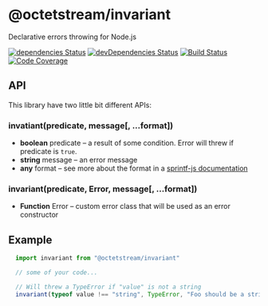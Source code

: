 # @octetstream/invariant

Declarative errors throwing for Node.js

[![dependencies Status](https://david-dm.org/octet-stream/invariant/status.svg)](https://david-dm.org/octet-stream/invariant)
[![devDependencies Status](https://david-dm.org/octet-stream/invariant/dev-status.svg)](https://david-dm.org/octet-stream/invariant?type=dev)
[![Build Status](https://travis-ci.org/octet-stream/invariant.svg?branch=master)](https://travis-ci.org/octet-stream/invariant)
[![Code Coverage](https://codecov.io/github/octet-stream/invariant/coverage.svg?branch=master)](https://codecov.io/github/octet-stream/invariant?branch=master)

## API

This library have two little bit different APIs:

### invatiant(predicate, message[, ...format])

  - **boolean** predicate – a result of some condition. Error will threw if predicate is `true`.
  - **string** message – an error message
  - **any** format – see more about the format in a [sprintf-js documentation](https://github.com/alexei/sprintf.js)

### invariant(predicate, Error, message[, ...format])
  - **Function** Error – custom error class that will be used as an error constructor

## Example

```js
  import invariant from "@octetstream/invariant"

  // some of your code...

  // Will threw a TypeError if "value" is not a string
  invariant(typeof value !== "string", TypeError, "Foo should be a string, but given type is: %s", typeof foo)
```

